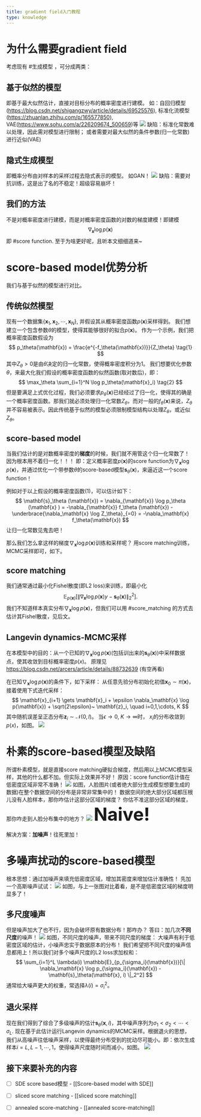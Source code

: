 ```yaml
---
title: gradient field入门教程
type: knowledge
---
```


# 为什么需要gradient field
考虑现有 #生成模型 ，可分成两类：

## 基于似然的模型
即基于最大似然估计，直接对目标分布的概率密度进行建模。
如：自回归模型
(https://blog.csdn.net/shigangzwy/article/details/69525576),
标准化流模型(https://zhuanlan.zhihu.com/p/165577850), 
VAE(https://www.sohu.com/a/226209674_500659)等
![](images/似然模型1.png)
缺陷：标准化常数难以处理，因此需对模型进行限制；
或者需要对最大似然的条件参数(归一化常数)进行近似(VAE)

## 隐式生成模型
即概率分布由对样本的采样过程去隐式表示的模型。
如GAN！
![](images/隐式生成模型1.png)
缺陷：需要对抗训练，这是出了名的不稳定！超级容易崩坏！

## 我们的方法
不是对概率密度进行建模，而是对概率密度函数的对数的梯度建模！即建模
$$\nabla_\mathbf{x} \log p(\mathbf{x})$$
即 #score function.
至于为啥更好呢，且听本文细细道来~

# score-based model优势分析
我们与基于似然的模型进行对比。
## 传统似然模型
现有一个数据集$\{\mathbf{x}_1, \mathbf{x}_2, \cdots, \mathbf{x}_N\}$, 并假设其从概率密度函数$p(\mathbf{x})$采样得到。
我们想建立一个包含参数$\theta$的模型，使得其能够很好的拟合$p(\mathbf{x})$。
作为一个示例，我们把概率密度函数假设为
$$
p_\theta(\mathbf{x}) = \frac{e^{-f_\theta(\mathbf{x})}}{Z_\theta} \tag{1}
$$
其中$Z_\theta > 0$是由$\theta$决定的归一化常数，使得概率密度积分为1。
我们想要优化参数$\theta$，来最大化我们假设的概率密度函数的似然函数(取对数后)，即：
$$
\max_\theta \sum_{i=1}^N \log p_\theta(\mathbf{x}_i) \tag{2}
$$
但是要满足上式优化过程，我们必须要求$p_\theta(\mathbf{x})$已经经过了归一化，使得其的确是一个概率密度函数。那我们就必须处理归一化常数$Z_\theta$，而对一般的$f_\theta(\mathbf{x})$来说，$Z_\theta$并不容易被表示。因此传统基于似然的模型必须限制模型结构以处理$Z_\theta$，或近似$Z_\theta$。

## score-based model
当我们估计的是对数概率密度的**梯度**的时候，我们就不用管这个归一化常数了！
因为根本用不着归一化！！！
即：定义概率密度$p(\mathbf{x})$的score function为$\nabla_\mathbf{x} \log p(\mathbf{x})$，并通过优化一个带参数$\theta$的score-based模型$\mathbf{s}_\theta(\mathbf{x})$，来逼近这一个score function！

例如对于以上假设的概率密度函数(1)，可以估计如下：
$$
  \mathbf{s}_\theta (\mathbf{x}) = \nabla_{\mathbf{x}} \log p_\theta (\mathbf{x} ) = -\nabla_{\mathbf{x}}  f_\theta (\mathbf{x}) - \underbrace{\nabla_\mathbf{x} \log Z_\theta}_{=0} = -\nabla_\mathbf{x} f_\theta(\mathbf{x})   
$$
让归一化常数见鬼去吧！

那么我们怎么拿这样的梯度$\nabla_\mathbf{x} \log p(\mathbf{x})$训练和采样呢？
用score matching训练，MCMC采样即可，如下。

## score matching
我们通常通过最小化Fishel散度(即L2 loss)来训练，即最小化
$$
\mathbb{E}_{p(\mathbf{x})}[\| \nabla_\mathbf{x} \log p(\mathbf{x})y - \mathbf{s}_\theta(\mathbf{x})  \|_2^2] .
$$
我们不知道样本真实分布$\nabla_\mathbf{x} \log p(\mathbf{x})$，但我们可以用 #score_matching 的方式去估计其Fishel散度，见后文。

## Langevin dynamics-MCMC采样
在本模型中的目的：从一个已知的$\nabla_\mathbf{x} \log p(\mathbf{x})$(包括训出来的$\mathbf{s}_\theta (\mathbf{x})$)中采样数据点，使其收敛到目标概率密度$p(x)$。
原理见 https://blog.csdn.net/arcers/article/details/88732639 (有空再看)

在已知$\nabla_\mathbf{x} \log p(\mathbf{x})$的条件下，如下采样：
从任意先验分布初始化初值$\mathbf{x}_0 \sim \pi(\mathbf{x})$，接着使用下式迭代采样：
$$
\mathbf{x}_{i+1} \gets \mathbf{x}_i + \epsilon \nabla_\mathbf{x} \log p(\mathbf{x}) + \sqrt{2\epsilon}~ \mathbf{z}_i, \quad i=0,1,\cdots, K
$$
其中随机误差呈正态分布$\mathbf{z}_i \sim \mathcal{N}(0, I)$。
当$\epsilon \to 0$, $K \to \infty$时， $x_i$的分布收敛到$p(x)$，如图。
![](images/MCMC采样.gif)

# 朴素的score-based模型及缺陷
所谓朴素模型，就是直接score matching硬拟合梯度，然后用以上MCMC模型采样，其他的什么都不加。但实际上效果并不好！
原因：score function估计值在低密度区域非常不准确！
![](images/scorematching不准确.jpg)
如图，人脸图片(或者绝大部分生成模型想要生成的数据)在整个数据空间的分布是非常非常集中的！
数据空间的绝大部分区域都压根儿没有人脸样本，那你咋估计这部分区域的梯度？
你估不准这部分区域的梯度，那你咋走到人脸分布集中的地方？
![](images/pitfalls.jpg)
<font size=7>**Naive!**</font>

解决方案：**加噪声**！往死里加！

# 多噪声扰动的score-based模型

根本思想：通过加噪声来填充低密度区域，增加其密度来增加估计准确性！
先加一个高斯噪声试试：
![](images/single_noise.jpg)
如图，与上一张图对比着看，是不是低密度区域的梯度明显多了！

## 多尺度噪声
但是噪声加大了也不行，因为会破坏原有数据分布！那咋办？
答曰：加几次**不同尺度**的噪声！
![](images/multi_scale.jpg)
如图，不同尺度的噪声，带来不同尺度的梯度：
大噪声有利于低密度区域的估计，小噪声忠实于数据原本的分布！
我们希望把不同尺度的噪声信息都用上！所以我们对多个噪声尺度的L2 loss求加权和：
$$
\sum_{i=1}^L \lambda(i) \mathbb{E}_{p_{\sigma_i}(\mathbf{x})}[\| \nabla_\mathbf{x} \log p_{\sigma_i}(\mathbf{x}) - \mathbf{s}_\theta(\mathbf{x}, i)  \|_2^2]
$$
通常给大噪声更大的权重，常选择$\lambda(i) = \sigma_i^2$。

## 退火采样
现在我们得到了综合了多级噪声的估计$\mathbf{s}_\theta(\mathbf{x}, i)$，其中噪声序列为$\sigma_1 < \sigma_2 < \cdots < \sigma_L$.
现在基于此估计运行Langevin dynamics的MCMC采样。根据退火的思想，我们从高噪声往低噪声采样，以使得最终分布受到的扰动尽可能小。即：依次生成样本$i = L, L-1, \cdots, 1$，使得噪声尺度随时间而减小，如图。
![](images/ald.gif)

## 接下来要补充的内容
- [ ] SDE score based模型 - [[Score-based model with SDE]]
- [ ] sliced score matching - [[sliced score matching]]
- [ ] annealed score-matching - [[annealed score-matching]]





















